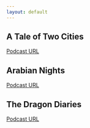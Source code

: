 ```yaml
---
layout: default
---
```



A Tale of Two Cities
--------------------

[Podcast URL](podcast://nilbus.github.io/podcasts/a-tale-of-two-cities.xml)


Arabian Nights
--------------------

[Podcast URL](podcast://nilbus.github.io/podcasts/arabian-nights.xml)


The Dragon Diaries
--------------------

[Podcast URL](podcast://nilbus.github.io/podcasts/the-dragon-diaries.xml)


